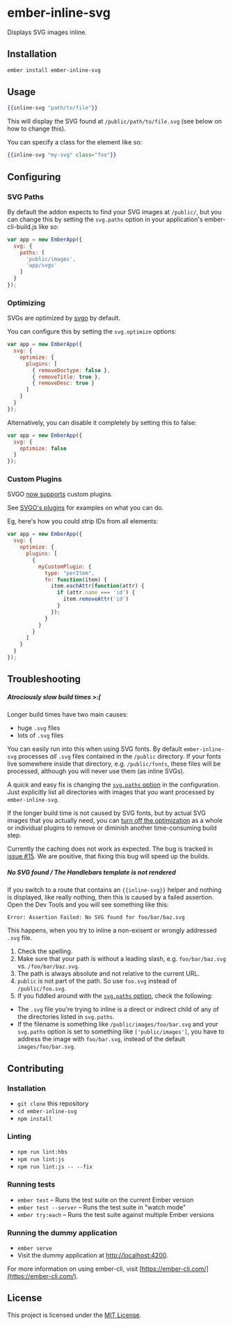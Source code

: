 # ember-inline-svg

Displays SVG images inline.

## Installation
```bash
ember install ember-inline-svg
```

## Usage

```handlebars
{{inline-svg "path/to/file"}}
```

This will display the SVG found at `/public/path/to/file.svg` (see below on how to change this).

You can specify a class for the element like so:

```handlebars
{{inline-svg "my-svg" class="foo"}}
```

## Configuring

### SVG Paths

By default the addon expects to find your SVG images at `/public/`, but you can change this
by setting the `svg.paths` option in your application's ember-cli-build.js like so:

```javascript
var app = new EmberApp({
  svg: {
    paths: [
      'public/images',
      'app/svgs'
    ]
  }
});
```

### Optimizing

SVGs are optimized by [svgo](https://github.com/svg/svgo) by default.

You can configure this by setting the `svg.optimize` options:

```javascript
var app = new EmberApp({
  svg: {
    optimize: {
      plugins: [
        { removeDoctype: false },
        { removeTitle: true },
        { removeDesc: true }
      ]
    }
  }
});
```

Alternatively, you can disable it completely by setting this to false:

```javascript
var app = new EmberApp({
  svg: {
    optimize: false
  }
});
```

### Custom Plugins

SVGO [now supports](https://github.com/svg/svgo/commit/1ec50c4a13ecea4c50619cdb3bab4926f6aa53e1) custom plugins.

See [SVGO's plugins](https://github.com/svg/svgo/tree/master/plugins) for examples on what you can do.

Eg, here's how you could strip IDs from all elements:

```javascript
var app = new EmberApp({
  svg: {
    optimize: {
      plugins: [
        {
          myCustomPlugin: {
            type: "perItem",
            fn: function(item) {
              item.eachAttr(function(attr) {
                if (attr.name === 'id') {
                  item.removeAttr('id')
                }
              });
            }
          }
        }
      ]
    }
  }
});
```

## Troubleshooting

##### Atrociously slow build times >:[

Longer build times have two main causes:

* huge `.svg` files
* lots of `.svg` files

You can easily run into this when using SVG fonts. By default `ember-inline-svg` processes *all* `.svg` files contained in the `/public` directory. If your fonts live somewhere inside that directory, e.g. `/public/fonts`, these files will be processed, although you will never use them (as inline SVGs).

A quick and easy fix is changing the [`svg.paths` option](#svg-paths) in the configuration. Just explicitly list all directories with images that you want processed by `ember-inline-svg`.

If the longer build time is not caused by SVG fonts, but by actual SVG images that you actually need, you can [turn off the optimization](#optimization) as a whole or individual plugins to remove or diminish another time-consuming build step.

Currently the caching does not work as expected. The bug is tracked in [issue #15](https://github.com/minutebase/ember-inline-svg/issues/15). We are positive, that fixing this bug will speed up the builds.

##### No SVG found / The Handlebars template is not rendered

If you switch to a route that contains an `{{inline-svg}}` helper and nothing is displayed, like really nothing, then this is caused by a failed assertion. Open the Dev Tools and you will see something like this:

```
Error: Assertion Failed: No SVG found for foo/bar/baz.svg
```

This happens, when you try to inline a non-exisent or wrongly addressed `.svg` file.

1. Check the spelling.
2. Make sure that your path is without a leading slash, e.g. `foo/bar/baz.svg` vs. `/foo/bar/baz.svg`.
3. The path is always absolute and not relative to the current URL.
4. `public` is not part of the path. So use `foo.svg` instead of `/public/foo.svg`.
5. If you fiddled around with the [`svg.paths` option](#svg-paths), check the following:
  - The `.svg` file you're trying to inline is a direct or indirect child of any of the directories listed in `svg.paths`.
  - If the filename is something like `/public/images/foo/bar.svg` and your `svg.paths` option is set to something like `['public/images']`, you have to address the image with `foo/bar.svg`, instead of the default `images/foo/bar.svg`.

## Contributing

### Installation

* `git clone` this repository
* `cd ember-inline-svg`
* `npm install`

### Linting

* `npm run lint:hbs`
* `npm run lint:js`
* `npm run lint:js -- --fix`

### Running tests

* `ember test` – Runs the test suite on the current Ember version
* `ember test --server` – Runs the test suite in "watch mode"
* `ember try:each` – Runs the test suite against multiple Ember versions

### Running the dummy application

* `ember serve`
* Visit the dummy application at [http://localhost:4200](http://localhost:4200).

For more information on using ember-cli, visit [https://ember-cli.com/](https://ember-cli.com/).

License
------------------------------------------------------------------------------

This project is licensed under the [MIT License](LICENSE.md).
